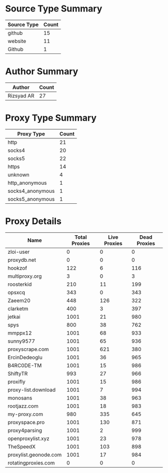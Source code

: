 # Source Type Summary

| Source Type | Count |
|-------------|-------|
| github | 15 |
| website | 11 |
| Github | 1 |


# Author Summary

| Author | Count |
|--------|-------|
| Rizsyad AR | 27 |


# Proxy Type Summary

| Proxy Type | Count |
|------------|-------|
| http | 21 |
| socks4 | 20 |
| socks5 | 22 |
| https | 14 |
| unknown | 4 |
| http_anonymous | 1 |
| socks4_anonymous | 1 |
| socks5_anonymous | 1 |


# Proxy Details

| Name | Total Proxies | Live Proxies | Dead Proxies |
|------|---------------|--------------|---------------|
| zloi-user | 0 | 0 | 0 |
| proxydb.net | 0 | 0 | 0 |
| hookzof | 122 | 6 | 116 |
| multiproxy.org | 3 | 0 | 3 |
| roosterkid | 210 | 11 | 199 |
| opsxcq | 343 | 0 | 343 |
| Zaeem20 | 448 | 126 | 322 |
| clarketm | 400 | 3 | 397 |
| jetkai | 1001 | 21 | 980 |
| spys | 800 | 38 | 762 |
| mmppx12 | 1001 | 68 | 933 |
| sunny9577 | 1001 | 65 | 936 |
| proxyscrape.com | 1001 | 621 | 380 |
| ErcinDedeoglu | 1001 | 36 | 965 |
| B4RC0DE-TM | 1001 | 15 | 986 |
| ShiftyTR | 993 | 27 | 966 |
| proxifly | 1001 | 15 | 986 |
| proxy-list.download | 1001 | 7 | 994 |
| monosans | 1001 | 38 | 963 |
| rootjazz.com | 1001 | 18 | 983 |
| my-proxy.com | 980 | 335 | 645 |
| proxyspace.pro | 1001 | 130 | 871 |
| proxy4parsing | 1001 | 2 | 999 |
| openproxylist.xyz | 1001 | 23 | 978 |
| TheSpeedX | 1001 | 103 | 898 |
| proxylist.geonode.com | 1001 | 17 | 984 |
| rotatingproxies.com | 0 | 0 | 0 |
